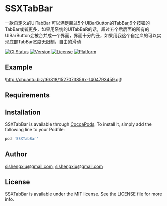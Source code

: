 # SSXTabBar
一款自定义的UITabBar 可以满足超过5个UIBarButton的TabBar,6个按钮的TabBar或者更多，如果用系统的UITabBaR的话，超过五个后后面的所有的UIBarButton会被合并成一个界面，界面十分的丑，如果用我这个自定义的可以实现底部TabBar宽度无限制，自由的滑动


[![CI Status](https://img.shields.io/travis/sishengxiu@gmail.com/SSXTabBar.svg?style=flat)](https://travis-ci.org/sishengxiu@gmail.com/SSXTabBar)
[![Version](https://img.shields.io/cocoapods/v/SSXTabBar.svg?style=flat)](https://cocoapods.org/pods/SSXTabBar)
[![License](https://img.shields.io/cocoapods/l/SSXTabBar.svg?style=flat)](https://cocoapods.org/pods/SSXTabBar)
[![Platform](https://img.shields.io/cocoapods/p/SSXTabBar.svg?style=flat)](https://cocoapods.org/pods/SSXTabBar)

## Example
!http://chuantu.biz/t6/318/1527073856x-1404793459.gif!

## Requirements

## Installation

SSXTabBar is available through [CocoaPods](https://cocoapods.org). To install
it, simply add the following line to your Podfile:

```ruby
pod 'SSXTabBar'
```

## Author

sishengxiu@gmail.com, sishengxiu@gmail.com

## License

SSXTabBar is available under the MIT license. See the LICENSE file for more info.

